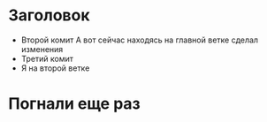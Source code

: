 # Заголовок
* Второй комит
А вот сейчас находясь на главной ветке сделал изменения
* Третий комит
* Я на второй ветке


# Погнали еще раз
